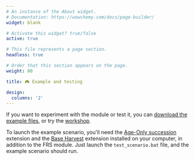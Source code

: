 ```yaml
---
# An instance of the About widget.
# Documentation: https://wowchemy.com/docs/page-builder/
widget: blank

# Activate this widget? true/false
active: true

# This file represents a page section.
headless: true

# Order that this section appears on the page.
weight: 80

title: 🎮 Example and testing

design:
  columns: '2'
---
```



If you want to experiment with the module or test it, you can [download the example files](https://downgit.github.io/#/home?url=https://github.com/Klemet/LANDIS-II-Forest-Roads-Simulation-module/tree/master/Examples), or try the [workshop](https://klemet.github.io/frs-module-workshop/).

To launch the example scenario, you'll need the [Age-Only succession](http://www.landis-ii.org/extensions/age-only-succession) extension and the [Base Harvest](http://www.landis-ii.org/extensions/base-harvest) extension installed on your computer, in addition to the FRS module. Just launch the `test_scenario.bat` file, and the example scenario should run.